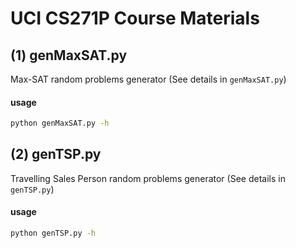 # UCI CS271P Course Materials
## (1) genMaxSAT.py
Max-SAT random problems generator (See details in `genMaxSAT.py`)
#### usage
```bash
python genMaxSAT.py -h
```

## (2) genTSP.py
Travelling Sales Person random problems generator (See details in `genTSP.py`)
#### usage
```bash
python genTSP.py -h
```
